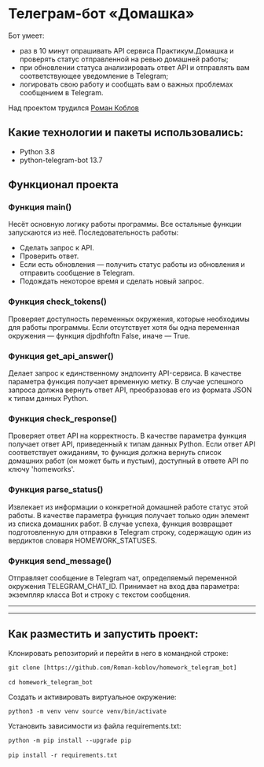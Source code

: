 # Телеграм-бот «Домашка»

Бот умеет:
* раз в 10 минут опрашивать API сервиса Практикум.Домашка и проверять статус отправленной на ревью домашней работы;
* при обновлении статуса анализировать ответ API и отправлять вам соответствующее уведомление в Telegram;
* логировать свою работу и сообщать вам о важных проблемах сообщением в Telegram.

Над проектом трудился [Роман Коблов](https://github.com/Roman-koblov/)

## Какие технологии и пакеты использовались:
* Python 3.8
* python-telegram-bot 13.7

## Функционал проекта
### Функция main() 
Несёт основную логику работы программы. Все остальные функции запускаются из неё. 
Последовательность работы:
* Сделать запрос к API.
* Проверить ответ.
* Если есть обновления — получить статус работы из обновления и отправить сообщение в Telegram.
* Подождать некоторое время и сделать новый запрос.

### Функция check_tokens() 
Проверяет доступность переменных окружения, которые необходимы для работы программы. Если отсутствует хотя бы одна переменная окружения — функция djpdhfoftn False, иначе — True.

### Функция get_api_answer() 
Делает запрос к единственному эндпоинту API-сервиса. В качестве параметра функция получает временную метку. В случае успешного запроса должна вернуть ответ API, преобразовав его из формата JSON к типам данных Python.

### Функция check_response() 
Проверяет ответ API на корректность. В качестве параметра функция получает ответ API, приведенный к типам данных Python. Если ответ API соответствует ожиданиям, то функция должна вернуть список домашних работ (он может быть и пустым), доступный в ответе API по ключу 'homeworks'.

### Функция parse_status() 
Извлекает из информации о конкретной домашней работе статус этой работы. В качестве параметра функция получает только один элемент из списка домашних работ. В случае успеха, функция возвращает подготовленную для отправки в Telegram строку, содержащую один из вердиктов словаря HOMEWORK_STATUSES.

### Функция send_message() 
Отправляет сообщение в Telegram чат, определяемый переменной окружения TELEGRAM_CHAT_ID. Принимает на вход два параметра: экземпляр класса Bot и строку с текстом сообщения.

---
---

## Как разместить и запустить проект:
Клонировать репозиторий и перейти в него в командной строке:

<pre><code>git clone [https://github.com/Roman-koblov/homework_telegram_bot]</code>

<code>cd homework_telegram_bot</code></pre>

Cоздать и активировать виртуальное окружение:

<pre><code>python3 -m venv venv source venv/bin/activate</code></pre>

Установить зависимости из файла requirements.txt:

<pre><code>python -m pip install --upgrade pip</code>

<code>pip install -r requirements.txt</code></pre>
